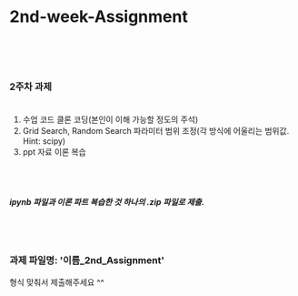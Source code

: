 # 2nd-week-Assignment

</br></br></br>

### 2주차 과제 </br></br>

1. 수업 코드 클론 코딩(본인이 이해 가능할 정도의 주석)
2. Grid Search, Random Search 파라미터 범위 조정(각 방식에 어울리는 범위값. Hint: scipy)
4. ppt 자료 이론 복습


</br>
</br>

##### ipynb 파일과 이론 파트 복습한 것 하나의 .zip 파일로 제출.

</br>
</br>

### 과제 파일명: '이름_2nd_Assignment' 
형식 맞춰서 제출해주세요 ^^
